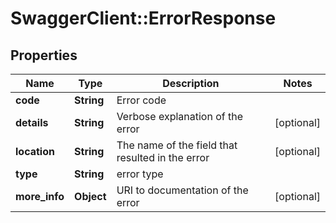 # SwaggerClient::ErrorResponse

## Properties
Name | Type | Description | Notes
------------ | ------------- | ------------- | -------------
**code** | **String** | Error code | 
**details** | **String** | Verbose explanation of the error | [optional] 
**location** | **String** | The name of the field that resulted in the error | [optional] 
**type** | **String** | error type | 
**more_info** | **Object** | URI to documentation of the error | [optional] 

